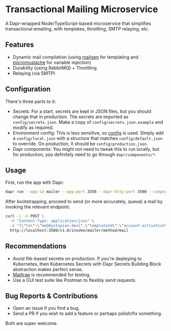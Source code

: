 # Transactional Mailing Microservice

A Dapr-wrapped Node/TypeScript-based microservice that simplifies transactional emailing, with templates, throttling, SMTP relaying, etc.

## Features
- Dynamic mail compilation (using [mailgen](https://npmjs.com/package/mailgen) for templating and [micromustache](https://npmjs.com/package/micromustache) for variable injection)
- Durability (using RabbitMQ) + Throttling
- Relaying (via SMTP)

## Configuration
There's three parts to it:
- Secrets: For a start, secrets are kept in JSON files, but you should change that in production. The secrets are imported as `config/secrets.json`. Make a copy of `config/secrets.json.example` and modify as required.
- Environment config: This is less sensitive, so [config](https://npmjs.com/package/config) is used. Simply add a `config/local.json` with a structure that matches `config/default.json` to override. On production, it should be `config/production.json`.
- Dapr components: You might not need to tweak this to run locally, but for production, you definitely need to go through `dapr/components/*`.

## Usage
First, run the app with Dapr:
```bash
dapr run --app-id mailer --app-port 3550 --dapr-http-port 3500 --components-path ./dapr/components/ npm run start
```

After bootstrapping, proceed to send (or more accurately, queue) a mail by invoking the relevant endpoint:
```bash
curl -i -X POST \
  -H "Content-Type: application/json" \
  -d "{\"to\":\"me@dystopian.dev\",\"templateId\":\"account-activation\",\"variables\":{\"actionUri\":\"https://dystopian.dev/?origin=https://github.com/dystopiandev/transactional-mailing-microservice\",\"name\":\"Redhart Azul\"}}" \
  http://localhost:3500/v1.0/invoke/mailer/method/mail
```

## Recommendations
- Avoid file-based secrets on production. If you're deploying to Kubernetes, then Kubernetes Secrets with Dapr Secrets Building Block abstraction makes perfect sense.
- [Mailtrap](https://mailtrap.io) is recommended for testing.
- Use a GUI test suite like Postman to flexibly send requests.

## Bug Reports & Contributions
- Open an issue if you find a bug.
- Send a PR if you wish to add a feature or perhaps polish/fix something.

Both are super welcome.